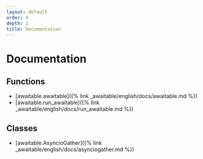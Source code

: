 ```yaml
---
layout: default
order: 4
depth: 1
title: Documentation
---
```

# Documentation

## Functions

* [awaitable.awaitable]({% link _awaitable/english/docs/awaitable.md %})
* [awaitable.run_awaitable]({% link _awaitable/english/docs/run_awaitable.md %})

## Classes 

* [awaitable.AsyncioGather]({% link _awaitable/english/docs/asynciogather.md %})
